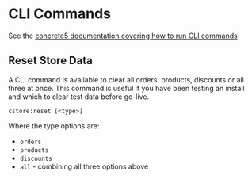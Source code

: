 # CLI Commands

See the [concrete5 documentation covering how to run CLI commands](http://documentation.concrete5.org/developers/appendix/cli-commands)

## Reset Store Data
A CLI command is available to clear all orders, products, discounts or all three at once.
This command is useful if you have been testing an install and which to clear test data before go-live.

    cstore:reset [<type>]

Where the type options are:
* `orders`
* `products`
* `discounts`
* `all` - combining all three options above
